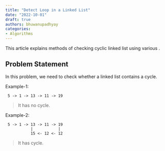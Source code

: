 ```yaml
---
title: "Detect Loop in a Linked List"
date: "2022-10-01"
draft: true
authors: bhuwanupadhyay
categories:
- Algorithms
---
```


This article explains methods of checking cyclic linked list using various .

<!--more-->

## Problem Statement

In this problem, we need to check whether a linked list contains a cycle.

Example-1:

```
 5 -> 1 -> 13 -> 11 -> 19
```

> It has no cycle.

Example-2: 

```
 5 -> 1 -> 13 -> 11 -> 19
           |           |
           15 <- 12 <- 12
```

> It has cycle.

##